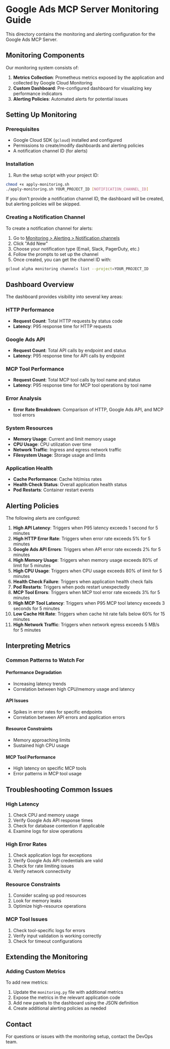 # Google Ads MCP Server Monitoring Guide

This directory contains the monitoring and alerting configuration for the Google Ads MCP Server.

## Monitoring Components

Our monitoring system consists of:

1. **Metrics Collection**: Prometheus metrics exposed by the application and collected by Google Cloud Monitoring
2. **Custom Dashboard**: Pre-configured dashboard for visualizing key performance indicators
3. **Alerting Policies**: Automated alerts for potential issues

## Setting Up Monitoring

### Prerequisites

- Google Cloud SDK (`gcloud`) installed and configured
- Permissions to create/modify dashboards and alerting policies
- A notification channel ID (for alerts)

### Installation

1. Run the setup script with your project ID:

```bash
chmod +x apply-monitoring.sh
./apply-monitoring.sh YOUR_PROJECT_ID [NOTIFICATION_CHANNEL_ID]
```

If you don't provide a notification channel ID, the dashboard will be created, but alerting policies will be skipped.

### Creating a Notification Channel

To create a notification channel for alerts:

1. Go to [Monitoring > Alerting > Notification channels](https://console.cloud.google.com/monitoring/alerting/notifications)
2. Click "Add New"
3. Choose your notification type (Email, Slack, PagerDuty, etc.)
4. Follow the prompts to set up the channel
5. Once created, you can get the channel ID with:

```bash
gcloud alpha monitoring channels list --project=YOUR_PROJECT_ID
```

## Dashboard Overview

The dashboard provides visibility into several key areas:

### HTTP Performance
- **Request Count**: Total HTTP requests by status code
- **Latency**: P95 response time for HTTP requests

### Google Ads API
- **Request Count**: Total API calls by endpoint and status
- **Latency**: P95 response time for API calls by endpoint

### MCP Tool Performance
- **Request Count**: Total MCP tool calls by tool name and status
- **Latency**: P95 response time for MCP tool operations by tool name

### Error Analysis
- **Error Rate Breakdown**: Comparison of HTTP, Google Ads API, and MCP tool errors

### System Resources
- **Memory Usage**: Current and limit memory usage
- **CPU Usage**: CPU utilization over time
- **Network Traffic**: Ingress and egress network traffic
- **Filesystem Usage**: Storage usage and limits

### Application Health
- **Cache Performance**: Cache hit/miss rates
- **Health Check Status**: Overall application health status
- **Pod Restarts**: Container restart events

## Alerting Policies

The following alerts are configured:

1. **High API Latency**: Triggers when P95 latency exceeds 1 second for 5 minutes
2. **High HTTP Error Rate**: Triggers when error rate exceeds 5% for 5 minutes
3. **Google Ads API Errors**: Triggers when API error rate exceeds 2% for 5 minutes
4. **High Memory Usage**: Triggers when memory usage exceeds 80% of limit for 5 minutes
5. **High CPU Usage**: Triggers when CPU usage exceeds 80% of limit for 5 minutes
6. **Health Check Failure**: Triggers when application health check fails
7. **Pod Restarts**: Triggers when pods restart unexpectedly
8. **MCP Tool Errors**: Triggers when MCP tool error rate exceeds 3% for 5 minutes
9. **High MCP Tool Latency**: Triggers when P95 MCP tool latency exceeds 3 seconds for 5 minutes
10. **Low Cache Hit Rate**: Triggers when cache hit rate falls below 60% for 15 minutes
11. **High Network Traffic**: Triggers when network egress exceeds 5 MB/s for 5 minutes

## Interpreting Metrics

### Common Patterns to Watch For

#### Performance Degradation
- Increasing latency trends
- Correlation between high CPU/memory usage and latency

#### API Issues
- Spikes in error rates for specific endpoints
- Correlation between API errors and application errors

#### Resource Constraints
- Memory approaching limits
- Sustained high CPU usage

#### MCP Tool Performance
- High latency on specific MCP tools
- Error patterns in MCP tool usage

## Troubleshooting Common Issues

### High Latency
1. Check CPU and memory usage
2. Verify Google Ads API response times
3. Check for database contention if applicable
4. Examine logs for slow operations

### High Error Rates
1. Check application logs for exceptions
2. Verify Google Ads API credentials are valid
3. Check for rate limiting issues
4. Verify network connectivity

### Resource Constraints
1. Consider scaling up pod resources
2. Look for memory leaks
3. Optimize high-resource operations

### MCP Tool Issues
1. Check tool-specific logs for errors
2. Verify input validation is working correctly
3. Check for timeout configurations

## Extending the Monitoring

### Adding Custom Metrics

To add new metrics:

1. Update the `monitoring.py` file with additional metrics
2. Expose the metrics in the relevant application code
3. Add new panels to the dashboard using the JSON definition
4. Create additional alerting policies as needed

## Contact

For questions or issues with the monitoring setup, contact the DevOps team. 